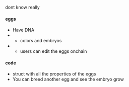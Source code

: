 dont know really

#### eggs

- Have DNA
- - colors and embryos
- - users can edit the eggs onchain

#### code

- struct with all the properties of the eggs
- You can breed another egg and see the embryo grow
